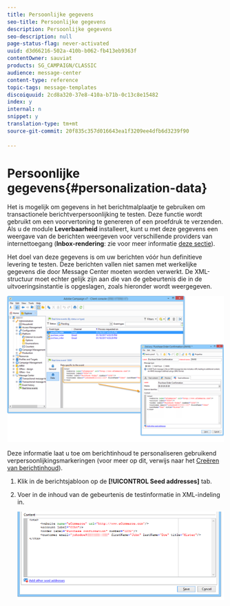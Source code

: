 ```yaml
---
title: Persoonlijke gegevens
seo-title: Persoonlijke gegevens
description: Persoonlijke gegevens
seo-description: null
page-status-flag: never-activated
uuid: d3d66216-502a-410b-b062-fb413eb9363f
contentOwner: sauviat
products: SG_CAMPAIGN/CLASSIC
audience: message-center
content-type: reference
topic-tags: message-templates
discoiquuid: 2cd8a320-37e8-410a-b71b-0c13c8e15482
index: y
internal: n
snippet: y
translation-type: tm+mt
source-git-commit: 20f835c357d016643ea1f3209ee4dfb6d3239f90

---
```



# Persoonlijke gegevens{#personalization-data}

Het is mogelijk om gegevens in het berichtmalplaatje te gebruiken om transactionele berichtverpersoonlijking te testen. Deze functie wordt gebruikt om een voorvertoning te genereren of een proefdruk te verzenden. Als u de module **Leverbaarheid** installeert, kunt u met deze gegevens een weergave van de berichten weergeven voor verschillende providers van internettoegang (**Inbox-rendering**: zie voor meer informatie [deze sectie](../../delivery/using/about-deliverability.md)).

Het doel van deze gegevens is om uw berichten vóór hun definitieve levering te testen. Deze berichten vallen niet samen met werkelijke gegevens die door Message Center moeten worden verwerkt. De XML-structuur moet echter gelijk zijn aan die van de gebeurtenis die in de uitvoeringsinstantie is opgeslagen, zoals hieronder wordt weergegeven.

![](assets/messagecenter_create_custo_006.png)

Deze informatie laat u toe om berichtinhoud te personaliseren gebruikend verpersoonlijkingsmarkeringen (voor meer op dit, verwijs naar het [Creëren van berichtinhoud](../../message-center/using/creating-message-content.md)).

1. Klik in de berichtsjabloon op de **[!UICONTROL Seed addresses]** tab.
1. Voer in de inhoud van de gebeurtenis de testinformatie in XML-indeling in.

   ![](assets/messagecenter_create_custo_001.png)

